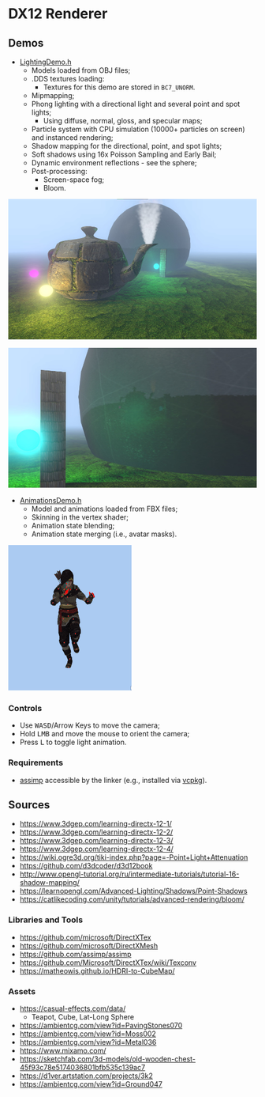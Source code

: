 # DX12 Renderer

## Demos

- [LightingDemo.h](./DX12Renderer/LightingDemo/LightingDemo.h)
    - Models loaded from OBJ files;
    - .DDS textures loading:
        - Textures for this demo are stored in `BC7_UNORM`.
    - Mipmapping;
    - Phong lighting with a directional light and several point and spot lights;
        - Using diffuse, normal, gloss, and specular maps;
    - Particle system with CPU simulation (10000+ particles on screen) and instanced rendering;
    - Shadow mapping for the directional, point, and spot lights;
    - Soft shadows using 16x Poisson Sampling and Early Bail;
    - Dynamic environment reflections - see the sphere;
    - Post-processing:
        - Screen-space fog;
        - Bloom.

![Lighting Demo Screenshot](./Screenshots/LightingDemo.jpg)

![Lighting Demo Screenshot 2](./Screenshots/LightingDemo2.jpg)

- [AnimationsDemo.h](./DX12Renderer/AnimationsDemo/AnimationsDemo.h)
    - Model and animations loaded from FBX files;
    - Skinning in the vertex shader;
    - Animation state blending;
    - Animation state merging (i.e., avatar masks).

![Animations Demo GIF](./Screenshots/AnimationsDemo.gif)

### Controls

- Use <kbd>WASD</kbd>/Arrow Keys to move the camera;
- Hold <kbd>LMB</kbd> and move the mouse to orient the camera;
- Press <kbd>L</kbd> to toggle light animation.

### Requirements

- [assimp](https://github.com/assimp/assimp) accessible by the linker (e.g., installed via [vcpkg](https://vcpkg.io/en/index.html)).

## Sources

- https://www.3dgep.com/learning-directx-12-1/
- https://www.3dgep.com/learning-directx-12-2/
- https://www.3dgep.com/learning-directx-12-3/
- https://www.3dgep.com/learning-directx-12-4/
- https://wiki.ogre3d.org/tiki-index.php?page=-Point+Light+Attenuation
- https://github.com/d3dcoder/d3d12book
- http://www.opengl-tutorial.org/ru/intermediate-tutorials/tutorial-16-shadow-mapping/
- https://learnopengl.com/Advanced-Lighting/Shadows/Point-Shadows
- https://catlikecoding.com/unity/tutorials/advanced-rendering/bloom/

### Libraries and Tools

- https://github.com/microsoft/DirectXTex
- https://github.com/microsoft/DirectXMesh
- https://github.com/assimp/assimp
- https://github.com/Microsoft/DirectXTex/wiki/Texconv
- https://matheowis.github.io/HDRI-to-CubeMap/

### Assets

- https://casual-effects.com/data/
  - Teapot, Cube, Lat-Long Sphere
- https://ambientcg.com/view?id=PavingStones070
- https://ambientcg.com/view?id=Moss002
- https://ambientcg.com/view?id=Metal036
- https://www.mixamo.com/
- https://sketchfab.com/3d-models/old-wooden-chest-45f93c78e5174036801bfb535c139ac7
- https://d1ver.artstation.com/projects/3k2
- https://ambientcg.com/view?id=Ground047
